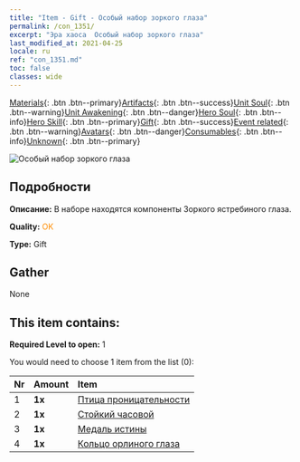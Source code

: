 ```yaml
---
title: "Item - Gift - Особый набор зоркого глаза"
permalink: /con_1351/
excerpt: "Эра хаоса  Особый набор зоркого глаза"
last_modified_at: 2021-04-25
locale: ru
ref: "con_1351.md"
toc: false
classes: wide
---
```

 [Materials](/ItemsRU/){: .btn .btn--primary}[Artifacts](/ItemsRU/Artifacts/){: .btn .btn--success}[Unit Soul](/ItemsRU/UnitSoul/){: .btn .btn--warning}[Unit Awakening](/ItemsRU/UnitAwakening/){: .btn .btn--danger}[Hero Soul](/ItemsRU/HeroSoul/){: .btn .btn--info}[Hero Skill](/ItemsRU/HeroSkill/){: .btn .btn--primary}[Gift](/ItemsRU/Gift/){: .btn .btn--success}[Event related](/ItemsRU/Events/){: .btn .btn--warning}[Avatars](/ItemsRU/Avatars/){: .btn .btn--danger}[Consumables](/ItemsRU/Consumables/){: .btn .btn--info}[Unknown](/ItemsRU/Unknown/){: .btn .btn--primary}

 ![Особый набор зоркого глаза](/images/t/i_906028.png)

## Подробности
 **Описание:** В наборе находятся компоненты Зоркого ястребиного глаза.

 **Quality:** <span style="color: #FF8C00">OK</span>

 **Type:** Gift

## Gather

  None

## This item contains:

 **Required Level to open:** 1

 You would need to choose 1 item from the list (0):

  | Nr | Amount |     Item    |
  |:---|:-------|:------------|
  | 1 |  **1x** | [Птица проницательности](/ItemsRU/art_132/) |  | 
  | 2 |  **1x** | [Стойкий часовой](/ItemsRU/art_133/) |  | 
  | 3 |  **1x** | [Медаль истины](/ItemsRU/art_134/) |  | 
  | 4 |  **1x** | [Кольцо орлиного глаза](/ItemsRU/art_135/) |  | 
